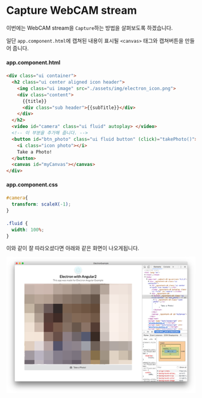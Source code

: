 # Capture WebCAM stream
이번에는 WebCAM stream을 `Capture`하는 방법을 살펴보도록 하겠습니다.

일단 `app.component.html`에 캡쳐된 내용이 표시될 `<canvas>` 태그와 캡쳐버튼을 만들어 줍니다.

#### app.component.html
```html
<div class="ui container">
  <h2 class="ui center aligned icon header">
    <img class="ui image" src="./assets/img/electron_icon.png">
    <div class="content">
      {{title}}
      <div class="sub header">{{subTitle}}</div>
    </div>
  </h2>
  <video id="camera" class="ui fluid" autoplay> </video>
  <!-- 이 부분을 추가해 줍니다. -->
  <button id="btn_photo" class="ui fluid button" (click)="takePhoto()">
    <i class="icon photo"></i>
    Take a Photo!
  </button>
  <canvas id="myCanvas"></canvas>
</div>
```

#### app.component.css
```css
#camera{
  transform: scaleX(-1);
}

.fluid {
  width: 100%;
}
```

이와 같이 잘 따라오셨다면 아래와 같은 화면이 나오게됩니다.

![](./assets/capture/makeCaptureBtn.png)
